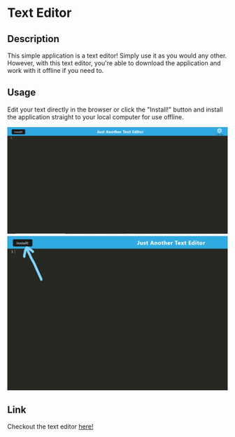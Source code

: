 # Text Editor

## Description

This simple application is a text editor! Simply use it as you would any other. However, with this text editor, you're able to download the application and work with it offline if you need to. 

## Usage

Edit your text directly in the browser or click the "Install!" button and install the application straight to your local computer for use offline.

![homepage photo](/homepage.png)
![install photo](/install.jpg)

## Link

Checkout the text editor <a href="https://warm-forest-89726.herokuapp.com/">here!</a>